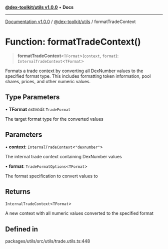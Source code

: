 [**@dex-toolkit/utils v1.0.0**](../README.md) • **Docs**

***

[Documentation v1.0.0](../../../packages.md) / [@dex-toolkit/utils](../README.md) / formatTradeContext

# Function: formatTradeContext()

> **formatTradeContext**\<`TFormat`\>(`context`, `format`): `InternalTradeContext`\<`TFormat`\>

Formats a trade context by converting all DexNumber values to the specified format type.
This includes formatting token information, pool shares, prices, and other numeric values.

## Type Parameters

• **TFormat** *extends* `TradeFormat`

The target format type for the converted values

## Parameters

• **context**: `InternalTradeContext`\<`"dexnumber"`\>

The internal trade context containing DexNumber values

• **format**: `TradeFormatOptions`\<`TFormat`\>

The format specification to convert values to

## Returns

`InternalTradeContext`\<`TFormat`\>

A new context with all numeric values converted to the specified format

## Defined in

packages/utils/src/utils/trade.utils.ts:448
